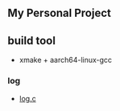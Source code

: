 ## My Personal Project
## build tool
- xmake + aarch64-linux-gcc

### log 
- [log.c](www.github.com/rxi/log.c.git)

